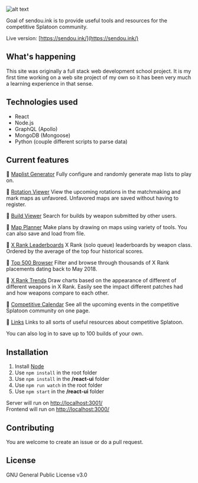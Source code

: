 ![alt text](https://raw.githubusercontent.com/Sendouc/sendou-ink/master/react-ui/src/img/misc/sink_logo.png)

Goal of sendou.ink is to provide useful tools and resources for the competitive Splatoon community.

Live version: [https://sendou.ink/](https://sendou.ink/)

## What's happening

This site was originally a full stack web development school project. It is my first time working on a web site project of my own so it has been very much a learning experience in that sense.

## Technologies used

* React
* Node.js
* GraphQL (Apollo)
* MongoDB (Mongoose)
* Python (couple different scripts to parse data)

## Current features

🦑 [Maplist Generator](https://sendou.ink/maps)
Fully configure and randomly generate map lists to play on.

🦑 [Rotation Viewer](https://sendou.ink/rotation)
View the upcoming rotations in the matchmaking and mark maps as unfavored. Unfavored maps are saved without having to register.

🦑 [Build Viewer](https://sendou.ink/builds)
Search for builds by weapon submitted by other users.

🦑 [Map Planner](https://sendou.ink/plans)
Make plans by drawing on maps using variety of tools. You can also save and load from file.

🦑 [X Rank Leaderboards](https://sendou.ink/xleaderboard)
X Rank (solo queue) leaderboards by weapon class. Ordered by the average of the top four historical scores.

🦑 [Top 500 Browser](https://sendou.ink/xsearch)
Filter and browse through thousands of X Rank placements dating back to May 2018.

🦑 [X Rank Trends](https://sendou.ink/trends)
Draw charts based on the appearance of different of different weapons in X Rank. Easily see the impact different patches had and how weapons compare to each other.

🦑 [Competitive Calendar](https://sendou.ink/calendar)
See all the upcoming events in the competitive Splatoon community on one page.

🦑 [Links](https://sendou.ink/links)
Links to all sorts of useful resources about competitive Splatoon.

You can also log in to save up to 100 builds of your own.

## Installation

1) Install [Node](https://nodejs.org/en/)
2) Use `npm install` in the root folder
3) Use `npm install` in the **/react-ui** folder
4) Use `npm run watch` in the root folder
5) Use `npm start` in the **/react-ui** folder

Server will run on [http://localhost:3001/](http://localhost:3001/)  
Frontend will run on [http://localhost:3000/](http://localhost:3000/)

## Contributing
You are welcome to create an issue or do a pull request.

## License
GNU General Public License v3.0
